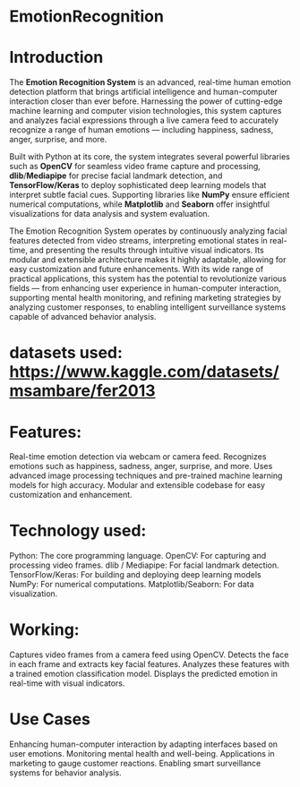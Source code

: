 # EmotionRecognition
# Introduction
The **Emotion Recognition System** is an advanced, real-time human emotion detection platform that brings artificial intelligence and human-computer interaction closer than ever before. Harnessing the power of cutting-edge machine learning and computer vision technologies, this system captures and analyzes facial expressions through a live camera feed to accurately recognize a range of human emotions — including happiness, sadness, anger, surprise, and more.

Built with Python at its core, the system integrates several powerful libraries such as **OpenCV** for seamless video frame capture and processing, **dlib**/**Mediapipe** for precise facial landmark detection, and **TensorFlow/Keras** to deploy sophisticated deep learning models that interpret subtle facial cues. Supporting libraries like **NumPy** ensure efficient numerical computations, while **Matplotlib** and **Seaborn** offer insightful visualizations for data analysis and system evaluation.

The Emotion Recognition System operates by continuously analyzing facial features detected from video streams, interpreting emotional states in real-time, and presenting the results through intuitive visual indicators. Its modular and extensible architecture makes it highly adaptable, allowing for easy customization and future enhancements.
With its wide range of practical applications, this system has the potential to revolutionize various fields — from enhancing user experience in human-computer interaction, supporting mental health monitoring, and refining marketing strategies by analyzing customer responses, to enabling intelligent surveillance systems capable of advanced behavior analysis.

# datasets used: https://www.kaggle.com/datasets/msambare/fer2013
# Features:
Real-time emotion detection via webcam or camera feed.
Recognizes emotions such as happiness, sadness, anger, surprise, and more.
Uses advanced image processing techniques and pre-trained machine learning models for high accuracy.
Modular and extensible codebase for easy customization and enhancement.

# Technology used:
Python: The core programming language.
OpenCV: For capturing and processing video frames.
dlib / Mediapipe: For facial landmark detection.
TensorFlow/Keras: For building and deploying deep learning models
NumPy: For numerical computations.
Matplotlib/Seaborn: For data visualization.

# Working:
Captures video frames from a camera feed using OpenCV.
Detects the face in each frame and extracts key facial features.
Analyzes these features with a trained emotion classification model.
Displays the predicted emotion in real-time with visual indicators.

# Use Cases
Enhancing human-computer interaction by adapting interfaces based on user emotions.
Monitoring mental health and well-being.
Applications in marketing to gauge customer reactions.
Enabling smart surveillance systems for behavior analysis.
